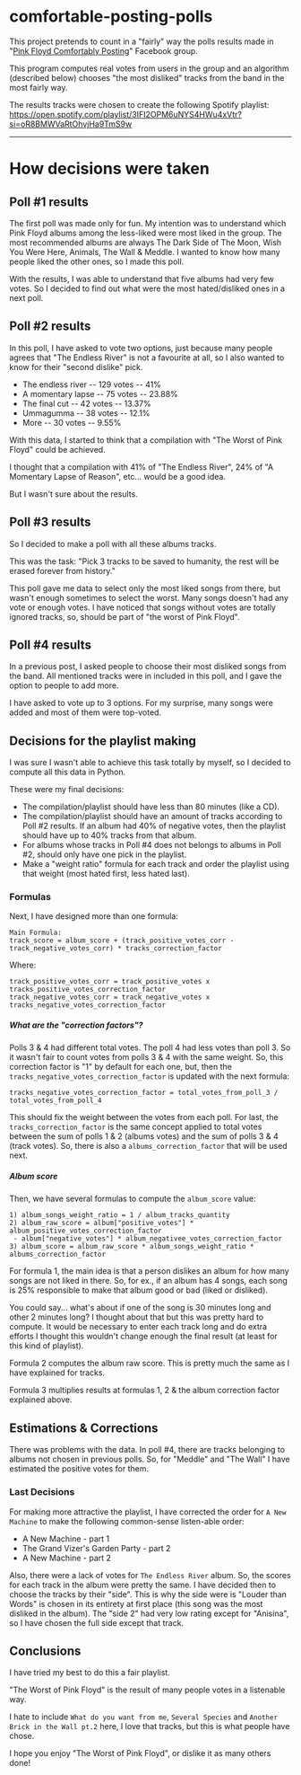 # comfortable-posting-polls

This project pretends to count in a "fairly" way the polls results made in "[Pink Floyd Comfortably Posting](https://www.facebook.com/groups/ComfortablyPosting)" Facebook group.

This program computes real votes from users in the group and an algorithm (described below) chooses "the most disliked" 
tracks from the band in the most fairly way.

The results tracks were chosen to create the following Spotify playlist:
https://open.spotify.com/playlist/3IFI2OPM6uNYS4HWu4xVtr?si=oR8BMWVaRtOhvjHa9TmS9w

_____

# How decisions were taken

## Poll #1 results
The first poll was made only for fun.
My intention was to understand which Pink Floyd albums among the less-liked
were most liked in the group.
The most recommended albums are always The Dark Side of The Moon, Wish You Were Here, Animals, The Wall & Meddle.
I wanted to know how many people liked the other ones, so I made this poll.

With the results, I was able to understand that five albums had very few votes.
So I decided to find out what were the most hated/disliked ones in a next poll.


## Poll #2 results

In this poll, I have asked to vote two options, just because many people agrees that "The Endless River" is not 
a favourite at all, so I also wanted to know for their "second dislike" pick.

* The endless river -- 129 votes    -- 41% 
* A momentary lapse	--  75 votes    -- 23.88%
* The final cut	    --  42 votes    -- 13.37%
* Ummagumma	        --  38 votes    -- 12.1%
* More 		        --  30 votes    -- 9.55%

With this data, I started to think that a compilation with "The Worst of Pink Floyd" could be achieved.

I thought that a compilation with 41% of "The Endless River", 24% of "A Momentary Lapse of Reason", 
etc... would be a good idea.

But I wasn't sure about the results. 

## Poll #3 results

So I decided to make a poll with all these albums tracks.

This was the task: 
"Pick 3 tracks to be saved to humanity, the rest will be erased forever from history."

This poll gave me data to select only the most liked songs from there, but wasn't enough sometimes to select the worst.
Many songs doesn't had any vote or enough votes.
I have noticed that songs without votes are totally ignored tracks, so, should be part of "the worst of Pink Floyd".

## Poll #4 results

In a previous post, I asked people to choose their most disliked songs from the band.
All mentioned tracks were in included in this poll, and I gave the option to people to add more.

I have asked to vote up to 3 options.
For my surprise, many songs were added and most of them were top-voted.

## Decisions for the playlist making

I was sure I wasn't able to achieve this task totally by myself, so I decided to compute all this data in Python.

These were my final decisions:

* The compilation/playlist should have less than 80 minutes (like a CD).
* The compilation/playlist should have an amount of tracks according to Poll #2 results. If an album had 40% of negative votes, then the playlist should have up to 40% tracks from that album.
* For albums whose tracks in Poll #4 does not belongs to albums in Poll #2, should only have one pick in the playlist.
* Make a "weight ratio" formula for each track and order the playlist using that weight (most hated first, less hated last).

### Formulas

Next, I have designed more than one formula:

```
Main Formula:
track_score = album_score + (track_positive_votes_corr - track_negative_votes_corr) * tracks_correction_factor
```
Where:
```
track_positive_votes_corr = track_positive_votes x tracks_positive_votes_correction_factor
track_negative_votes_corr = track_negative_votes x tracks_negative_votes_correction_factor
```

##### What are the "correction factors"?
Polls 3 & 4 had different total votes. The poll 4 had less votes than poll 3.
So it wasn't fair to count votes from polls 3 & 4 with the same weight.
So, this correction factor is "1" by default for each one, but, then the `tracks_negative_votes_correction_factor` 
is updated with the next formula:

```
tracks_negative_votes_correction_factor = total_votes_from_poll_3 / total_votes_from_poll_4
```

This should fix the weight between the votes from each poll.
For last, the `tracks_correction_factor` is the same concept applied to total votes between the sum of polls 1 & 2 
(albums votes) and the sum of polls 3 & 4 (track votes).
So, there is also a `albums_correction_factor` that will be used next.

##### Album score
Then, we have several formulas to compute the `album_score` value:

```
1) album_songs_weight_ratio = 1 / album_tracks_quantity
2) album_raw_score = album["positive_votes"] * album_positive_votes_correction_factor 
 - album["negative_votes"] * album_negativee_votes_correction_factor
3) album_score = album_raw_score * album_songs_weight_ratio * albums_correction_factor
```

For formula 1, the main idea is that a person dislikes an album for how many songs are not liked in there.
So, for ex., if an album has 4 songs, each song is 25% responsible to make that album good or bad (liked or disliked).

You could say... what's about if one of the song is 30 minutes long and other 2 minutes long?
I thought about that but this was pretty hard to compute.
It would be necessary to enter each track long and do extra efforts I thought this wouldn't change enough the final 
result (at least for this kind of playlist).

Formula 2 computes the album raw score. This is pretty much the same as I have explained for tracks.

Formula 3 multiplies results at formulas 1, 2 & the album correction factor explained above.

## Estimations & Corrections

There was problems with the data.
In poll #4, there are tracks belonging to albums not chosen in previous polls.
So, for "Meddle" and "The Wall" I have estimated the positive votes for them.

### Last Decisions

For making more attractive the playlist, I have corrected the order for `A New Machine` to make the following 
common-sense listen-able order:

* A New Machine - part 1
* The Grand Vizer's Garden Party - part 2
* A New Machine - part 2
 
 Also, there were a lack of votes for `The Endless River` album.
 So, the scores for each track in the album were pretty the same.
 I have decided then to choose the tracks by their "side".
 This is why the side were is "Louder than Words" is chosen in its entirety at first place 
 (this song was the most disliked in the album).
 The "side 2" had very low rating except for "Anisina", so I have chosen the full side except that track.
 
 
 ## Conclusions
 
 I have tried my best to do this a fair playlist.
 
 "The Worst of Pink Floyd" is the result of many people votes in a listenable way.
 
 I hate to include `What do you want from me`,  `Several Species` and `Another Brick in the Wall pt.2` here, I love that tracks, but this is what people 
 have chose.
 
 I hope you enjoy "The Worst of Pink Floyd", or dislike it as many others done!
